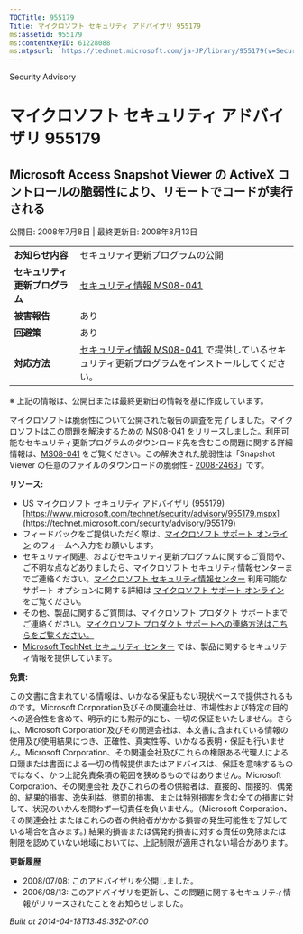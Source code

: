 ```yaml
---
TOCTitle: 955179
Title: マイクロソフト セキュリティ アドバイザリ 955179
ms:assetid: 955179
ms:contentKeyID: 61228088
ms:mtpsurl: 'https://technet.microsoft.com/ja-JP/library/955179(v=Security.10)'
---
```


Security Advisory

マイクロソフト セキュリティ アドバイザリ 955179
===============================================

Microsoft Access Snapshot Viewer の ActiveX コントロールの脆弱性により、リモートでコードが実行される
----------------------------------------------------------------------------------------------------

公開日: 2008年7月8日 | 最終更新日: 2008年8月13日

|                                |                                                                                                                                                           |
|--------------------------------|-----------------------------------------------------------------------------------------------------------------------------------------------------------|
| **お知らせ内容**               | セキュリティ更新プログラムの公開                                                                                                                          |
| **セキュリティ更新プログラム** | [セキュリティ情報 MS08-041](https://technet.microsoft.com/security/bulletin/ms08-041)                                                                      |
| **被害報告**                   | あり                                                                                                                                                      |
| **回避策**                     | あり                                                                                                                                                      |
| **対応方法**                   | [セキュリティ情報 MS08-041](https://technet.microsoft.com/security/bulletin/ms08-041) で提供しているセキュリティ更新プログラムをインストールしてください。 |

※ 上記の情報は、公開日または最終更新日の情報を基に作成しています。

マイクロソフトは脆弱性について公開された報告の調査を完了しました。マイクロソフトはこの問題を解決するための [MS08-041](https://technet.microsoft.com/security/bulletin/ms08-041) をリリースしました。利用可能なセキュリティ更新プログラムのダウンロード先を含むこの問題に関する詳細情報は、[MS08-041](https://technet.microsoft.com/security/bulletin/ms08-041) をご覧ください。この解決された脆弱性は「Snapshot Viewer の任意のファイルのダウンロードの脆弱性 - [2008-2463](https://www.cve.mitre.org/cgi-bin/cvename.cgi?name=cve-2008-2463)」です。

**リソース:**

-   US マイクロソフト セキュリティ アドバイザリ (955179)
    [https://www.microsoft.com/technet/security/advisory/955179.mspx](https://technet.microsoft.com/security/advisory/955179)
-   フィードバックをご提供いただく際は、[マイクロソフト サポート オンライン](https://support.microsoft.com/common/survey.aspx?scid=sw;en;1257&showpage=1&ws=technet&sd=tech) のフォームへ入力をお願いします。
-   セキュリティ関連、およびセキュリティ更新プログラムに関するご質問や、ご不明な点などありましたら、マイクロソフト セキュリティ情報センターまでご連絡ください。[マイクロソフト セキュリティ情報センター](https://www.microsoft.com/japan/security/sicinfo.mspx) 利用可能なサポート オプションに関する詳細は [マイクロソフト サポート オンライン](https://support.microsoft.com/) をご覧ください。
-   その他、製品に関するご質問は、マイクロソフト プロダクト サポートまでご連絡ください。[マイクロソフト プロダクト サポートへの連絡方法はこちらをご覧ください。](https://support.microsoft.com/select/?target=assistance)
-   [Microsoft TechNet セキュリティ センター](https://technet.microsoft.com/ja-jp/security/default.aspx) では、製品に関するセキュリティ情報を提供しています。

**免責:**

この文書に含まれている情報は、いかなる保証もない現状ベースで提供されるものです。Microsoft Corporation及びその関連会社は、市場性および特定の目的への適合性を含めて、明示的にも黙示的にも、一切の保証をいたしません。さらに、Microsoft Corporation及びその関連会社は、本文書に含まれている情報の使用及び使用結果につき、正確性、真実性等、いかなる表明・保証も行いません。Microsoft Corporation、その関連会社及びこれらの権限ある代理人による口頭または書面による一切の情報提供またはアドバイスは、保証を意味するものではなく、かつ上記免責条項の範囲を狭めるものではありません。Microsoft Corporation、その関連会社 及びこれらの者の供給者は、直接的、間接的、偶発的、結果的損害、逸失利益、懲罰的損害、または特別損害を含む全ての損害に対して、状況のいかんを問わず一切責任を負いません。（Microsoft Corporation、その関連会社 またはこれらの者の供給者がかかる損害の発生可能性を了知している場合を含みます。) 結果的損害または偶発的損害に対する責任の免除または制限を認めていない地域においては、上記制限が適用されない場合があります。

**更新履歴**

-   2008/07/08: このアドバイザリを公開しました。
-   2006/08/13: このアドバイザリを更新し、この問題に関するセキュリティ情報がリリースされたことをお知らせしました。

*Built at 2014-04-18T13:49:36Z-07:00*
